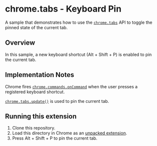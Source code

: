 # chrome.tabs - Keyboard Pin

A sample that demonstrates how to use the [`chrome.tabs`](https://developer.chrome.com/docs/extensions/reference/tabs/) API to toggle the pinned state of the current tab.

## Overview

In this sample, a new keyboard shortcut (Alt + Shift + P) is enabled to pin the current tab.

## Implementation Notes

Chrome fires [`chrome.commands.onCommand`](https://developer.chrome.com/docs/extensions/reference/commands/#event-onCommand) when the user presses a registered keyboard shortcut.

[`chrome.tabs.update()`](https://developer.chrome.com/docs/extensions/reference/tabs/#method-update) is used to pin the current tab.

## Running this extension

1. Clone this repository.
2. Load this directory in Chrome as an [unpacked extension](https://developer.chrome.com/docs/extensions/mv3/getstarted/development-basics/#load-unpacked).
3. Press Alt + Shift + P to pin the current tab.
